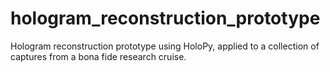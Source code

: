 # hologram_reconstruction_prototype
Hologram reconstruction prototype using HoloPy, applied to a collection of captures from a bona fide research cruise.
